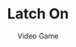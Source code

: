 ---
title: Latch On
subtitle: Video Game
image: /images/latch-on/index.png
bkgimage: /images/latch-on/background.jpg
color:
  r: 107
  g: 159
  b: 147
summary: >
  Latch On is a prototype game I developed which focuses on using a grappling
  hook to navigate puzzles and platforms. Using the Unity engine, the game can
  run quickly on a variety of platforms to accomodate the speedy gameplay.
redirect_from:
  - /gametest/
---